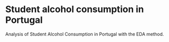 # Student alcohol consumption in Portugal
 Analysis of Student Alcohol Consumption in Portugal with the EDA method.
